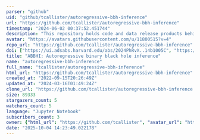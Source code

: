 ```yaml
---
parser: "github"
uid: "github/tcallister/autoregressive-bbh-inference"
url: "https://github.com/tcallister/autoregressive-bbh-inference"
timestamp: "2024-06-02 00:37:52.451744"
description: "This repository holds code and data release products behind the paper A parameter-free tour of the binary black hole population"
avatar: "https://avatars.githubusercontent.com/u/11800515?v=4"
repo_url: "https://github.com/tcallister/autoregressive-bbh-inference"
doi: ["https://ui.adsabs.harvard.edu/abs/2024PhRvX..14b1005C", "https://ui.adsabs.harvard.edu/abs/2024ascl.soft05016C/abstract"]
title: "ABBHI: Autoregressive binary black hole inference"
name: "autoregressive-bbh-inference"
full_name: "tcallister/autoregressive-bbh-inference"
html_url: "https://github.com/tcallister/autoregressive-bbh-inference"
created_at: "2022-09-15T20:26:49Z"
updated_at: "2024-03-16T01:49:24Z"
clone_url: "https://github.com/tcallister/autoregressive-bbh-inference.git"
size: 89333
stargazers_count: 5
watchers_count: 5
language: "Jupyter Notebook"
subscribers_count: 3
owner: {"html_url": "https://github.com/tcallister", "avatar_url": "https://avatars.githubusercontent.com/u/11800515?v=4", "login": "tcallister", "type": "User"}
date: "2025-10-04 14:23:49.022178"
---
```

